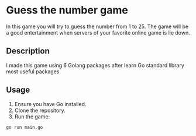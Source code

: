# Guess the number game

In this game you will try to guess the number from 1 to 25.
The game will be a good entertainment when servers of your favorite online game is lie down.

## Description

I made this game using 6 Golang packages after learn Go standard library most useful packages

## Usage

1. Ensure you have Go installed.
2. Clone the repository.
3. Run the game:

```bash
go run main.go
